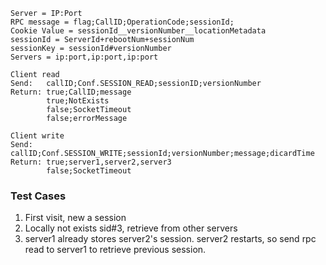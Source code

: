 ```
Server = IP:Port
RPC message = flag;CallID;OperationCode;sessionId;
Cookie Value = sessionId__versionNumber__locationMetadata
sessionId = ServerId+rebootNum+sessionNum
sessionKey = sessionId#versionNumber
Servers = ip:port,ip:port,ip:port
```

```
Client read
Send:   callID;Conf.SESSION_READ;sessionID;versionNumber
Return: true;CallID;message
        true;NotExists
        false;SocketTimeout
        false;errorMessage
```

```
Client write
Send:   callID;Conf.SESSION_WRITE;sessionId;versionNumber;message;dicardTime
Return: true;server1,server2,server3
        false;SocketTimeout
```


### Test Cases
1. First visit, new a session
2. Locally not exists sid#3, retrieve from other servers
3. server1 already stores server2's session. server2 restarts, so send rpc read to server1 to retrieve previous session.
